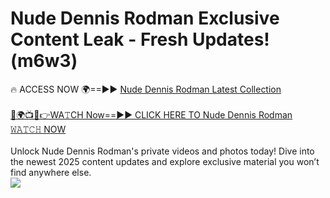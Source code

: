 # Nude Dennis Rodman Exclusive Content Leak - Fresh Updates! (m6w3)

🔥 ACCESS NOW 🌍==►► <a href="https://tinyurl.com/2mz8nhtm" rel="nofollow">Nude Dennis Rodman Latest Collection</a>
<br><br>
[🔴🌍📺📱👉WA𝚃CH Now==►► CLICK HERE TO Nude Dennis Rodman 𝚆𝙰𝚃𝙲𝙷 NOW](https://tinyurl.com/2mz8nhtm)
<br><br>
Unlock Nude Dennis Rodman's private videos and photos today! Dive into the newest 2025 content updates and explore exclusive material you won’t find anywhere else.
<br>
<a href="https://tinyurl.com/2mz8nhtm" rel="nofollow" data-target="animated-image.originalLink"><img src="https://camo.githubusercontent.com/8a4f000d20f83aca3bf7ec5f350d767afa0574a8a352519fd8cfa583a6f93a33/68747470733a2f2f692e696d6775722e636f6d2f644a486b345a712e676966" data-canonical-src="https://i.imgur.com/dJHk4Zq.gif" style="max-width: 100%; display: inline-block;" data-target="animated-image.originalImage"></a>
<br>
